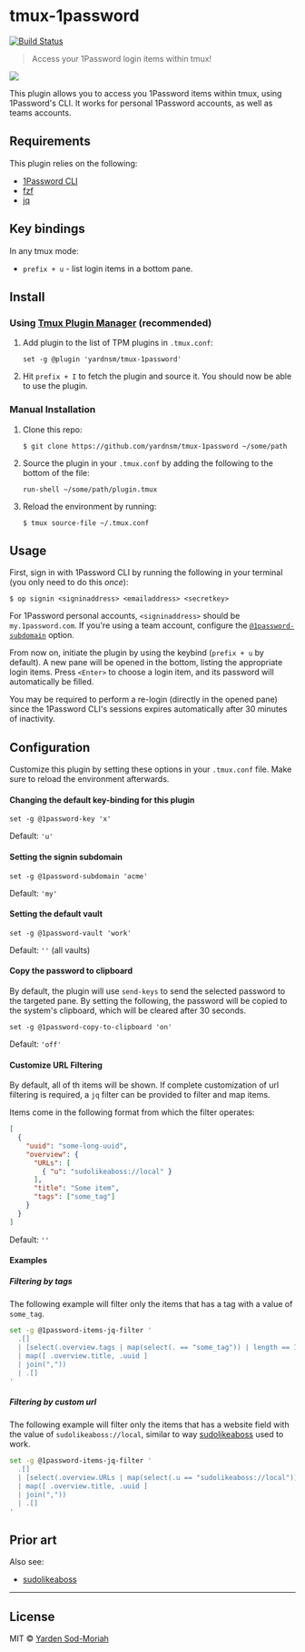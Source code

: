 # tmux-1password

[![Build Status](https://travis-ci.org/yardnsm/tmux-1password.svg?branch=master)](https://travis-ci.org/yardnsm/tmux-1password)

> Access your 1Password login items within tmux!

![](.github/screenshot.gif)

This plugin allows you to access you 1Password items within tmux, using 1Password's CLI. It works
for personal 1Password accounts, as well as teams accounts.

## Requirements

This plugin relies on the following:

- [1Password CLI](https://support.1password.com/command-line-getting-started/)
- [fzf](https://github.com/junegunn/fzf)
- [jq](https://stedolan.github.io/jq/)

## Key bindings

In any tmux mode:

- `prefix + u` - list login items in a bottom pane.

## Install

### Using [Tmux Plugin Manager](https://github.com/tmux-plugins/tpm) (recommended)

1. Add plugin to the list of TPM plugins in `.tmux.conf`:

    ```
    set -g @plugin 'yardnsm/tmux-1password'
    ```

2. Hit `prefix + I` to fetch the plugin and source it. You should now be able to use the plugin.

### Manual Installation

1. Clone this repo:

    ```console
    $ git clone https://github.com/yardnsm/tmux-1password ~/some/path
    ```

2. Source the plugin in your `.tmux.conf` by adding the following to the bottom of the file:

    ```
    run-shell ~/some/path/plugin.tmux
    ```

3. Reload the environment by running:

    ```console
    $ tmux source-file ~/.tmux.conf
    ```

## Usage

First, sign in with 1Password CLI by running the following in your terminal (you only need to do
this *once*):

```console
$ op signin <signinaddress> <emailaddress> <secretkey>
```

For 1Password personal accounts, `<signinaddress>` should be `my.1password.com`. If you're using a
team account, configure the [`@1password-subdomain`](#setting-the-signin-subdomain) option.

From now on, initiate the plugin by using the keybind (`prefix + u` by default). A new pane will be
opened in the bottom, listing the appropriate login items. Press `<Enter>` to choose a login item,
and its password will automatically be filled.

You may be required to perform a re-login (directly in the opened pane) since the 1Password CLI's
sessions expires automatically after 30 minutes of inactivity.

## Configuration

Customize this plugin by setting these options in your `.tmux.conf` file. Make sure to reload the
environment afterwards.

#### Changing the default key-binding for this plugin

```
set -g @1password-key 'x'
```

Default: `'u'`

#### Setting the signin subdomain

```
set -g @1password-subdomain 'acme'
```

Default: `'my'`

#### Setting the default vault

```
set -g @1password-vault 'work'
```

Default: `''` (all vaults)

#### Copy the password to clipboard

By default, the plugin will use `send-keys` to send the selected password to the targeted pane. By
setting the following, the password will be copied to the system's clipboard, which will be cleared
after 30 seconds.

```
set -g @1password-copy-to-clipboard 'on'
```

Default: `'off'`

#### Customize URL Filtering

By default, all of th items will be shown. If complete customization of url filtering is required, a
`jq` filter can be provided to filter and map items.

Items come in the following format from which the filter operates:

```json
[
  {
    "uuid": "some-long-uuid",
    "overview": {
      "URLs": [
        { "u": "sudolikeaboss://local" }
      ],
      "title": "Some item",
      "tags": ["some_tag"]
    }
  }
]
```


Default: `''`

#### Examples

##### Filtering by tags

The following example will filter only the items that has a tag with a value of `some_tag`.

```sh
set -g @1password-items-jq-filter '
  .[]
  | [select(.overview.tags | map(select(. == "some_tag")) | length == 1)?]
  | map([ .overview.title, .uuid ]
  | join(","))
  | .[]
'
```

##### Filtering by custom url

The following example will filter only the items that has a website field with the value of
`sudolikeaboss://local`, similar to way [sudolikeaboss](https://github.com/ravenac95/sudolikeaboss)
used to work.

```sh
set -g @1password-items-jq-filter '
  .[]
  | [select(.overview.URLs | map(select(.u == "sudolikeaboss://local")) | length == 1)?]
  | map([ .overview.title, .uuid ]
  | join(","))
  | .[]
'
```

## Prior art

Also see:

- [sudolikeaboss](https://github.com/ravenac95/sudolikeaboss)

---

## License

MIT © [Yarden Sod-Moriah](http://yardnsm.net/)
